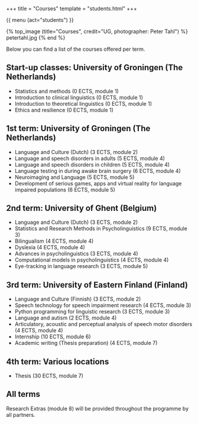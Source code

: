 +++
title = "Courses"
template = "students.html"
+++

{{ menu (act="students") }} 

{% top_image (title="Courses", credit="UG, photographer: Peter Tahl") %}
	petertahl.jpg
{% end %}

<div class="container">

Below you can find a list of the courses offered per term.

## Start-up classes: University of Groningen (The Netherlands)
- Statistics and methods (0 ECTS, module 1) 
- Introduction to clinical linguistics (0 ECTS, module 1)
- Introduction to theoretical linguistics (0 ECTS, module 1)
- Ethics and resilience (0 ECTS, module 1)

## 1st term: University of Groningen (The Netherlands)
- Language and Culture (Dutch) (3 ECTS, module 2)
- Language and speech disorders in adults (5 ECTS, module 4)
- Language and speech disorders in children (5 ECTS, module 4)
- Language testing in during awake brain surgery (6 ECTS, module 4)
- Neuroimaging and Language (5 ECTS, module 5)
- Development of serious games, apps and virtual reality for language impaired populations (6 ECTS, module 5)

## 2nd term: University of Ghent (Belgium)
- Language and Culture (Dutch) (3 ECTS, module 2)
- Statistics and Research Methods in Psycholinguistics (9 ECTS, module 3)
- Bilingualism (4 ECTS, module 4)
- Dyslexia (4 ECTS, module 4)
- Advances in psycholinguistics (3 ECTS, module 4)
- Computational models in psycholinguistics (4 ECTS, module 4)
- Eye-tracking in language research (3 ECTS, module 5)

## 3rd term: University of Eastern Finland (Finland)
- Language and Culture (Finnish) (3 ECTS, module 2)
- Speech technology for speech impairment research (4 ECTS, module 3)
- Python programming for linguistic research (3 ECTS, module 3)
- Language and autism (2 ECTS, module 4)
- Articulatory, acoustic and perceptual analysis of speech motor disorders (4 ECTS, module 4)
- Internship (10 ECTS, module 6)
- Academic writing (Thesis preparation) (4 ECTS, module 7)

## 4th term: Various locations
- Thesis (30 ECTS, module 7)

## All terms
Research Extras (module 8) will be provided throughout the programme by all partners.

</div>
</div>